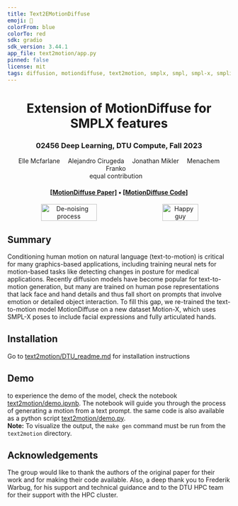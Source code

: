 ```yaml
---
title: Text2EMotionDiffuse
emoji: 🧠
colorFrom: blue
colorTo: red
sdk: gradio
sdk_version: 3.44.1
app_file: text2motion/app.py
pinned: false
license: mit
tags: diffusion, motiondiffuse, text2motion, smplx, smpl, smpl-x, smplify-x
---
```

<div align="center">

<h1>Extension of MotionDiffuse for SMPLX features</h1>
<h3>02456 Deep Learning, DTU Compute, Fall 2023</h3>
<div>
    <a>Elle Mcfarlane</a>&emsp;
    <a>Alejandro Cirugeda</a>&emsp;
    <a>Jonathan Mikler</a>&emsp;
    <a>Menachem Franko</a>&emsp;
</div>
<div>
    equal contribution&emsp;
<h4 align="center">
  <a href="https://arxiv.org/abs/2208.15001" target='_blank'>[MotionDiffuse Paper]</a> •
  <a href="https://github.com/mingyuan-zhang/MotionDiffuse" target='_blank'>[MotionDiffuse Code]</a>
</h4>
</div>

<div style="display: flex; justify-content: center;">
    <img src="text2motion/other/denoising.png" alt="De-noising process" style="width: 50%; margin: 0 auto;">
    <img src="text2motion/other/happy_guy.png" alt="Happy guy" style="width: 40%; margin: 0 auto;">
</div>
    
</div>

## Summary
Conditioning human motion on natural language (text-to-motion) is critical for many graphics-based applications, including training neural nets for motion-based tasks like detecting changes in posture for medical applications. Recently diffusion models have become popular for text-to-motion generation, but many are trained on human pose representations that lack face and hand details and thus fall short on prompts that involve emotion or detailed object interaction. To fill this gap, we re-trained the text-to-motion model MotionDiffuse on a new dataset Motion-X, which uses SMPL-X poses to include facial expressions and fully articulated hands.

## Installation
Go to [text2motion/DTU_readme.md](text2motion/dtu_README.md) for installation instructions

## Demo
to experience the demo of the model, check the notebook [text2motion/demo.ipynb](text2motion/demo.ipynb). The notebook will guide you through the process of generating a motion from a text prompt. the same code is also available as a python script [text2motion/demo.py](text2motion/demo.py).\
**Note:** To visualize the output, the `make gen` command must be run from the `text2motion` directory.

## Acknowledgements
The group would like to thank the authors of the original paper for their work and for making their code available. Also, a deep thank you to Frederik Warbug, for his support and technical guidance and to the DTU HPC team for their support with the HPC cluster.